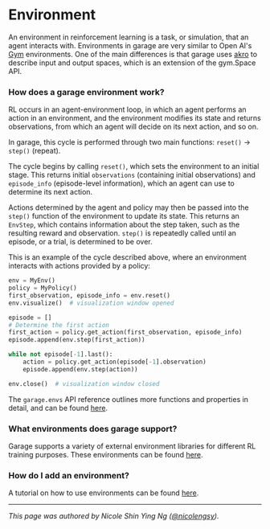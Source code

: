 # Environment

An environment in reinforcement learning is a task, or simulation, that an agent interacts with. Environments in garage are very similar to Open AI's [Gym](https://gym.openai.com/) environments. One of the main differences is that garage uses [akro](https://akro.readthedocs.io/en/latest/) to describe input and output spaces, which is an extension of the gym.Space API.


### How does a garage environment work?
RL occurs in an agent-environment loop, in which an agent performs an action in an environment, and the environment modifies its state and returns observations, from which an agent will decide on its next action, and so on.

In garage, this cycle is performed through two main functions: `reset()` -> `step()` (repeat).

The cycle begins by calling `reset()`, which sets the environment to an initial stage. This returns initial `observations` (containing initial observations) and `episode_info` (episode-level information), which an agent can use to determine its next action.

Actions determined by the agent and policy may then be passed into the `step()` function of the environment to update its state. This returns an `EnvStep`, which contains information about the step taken, such as the resulting reward and observation. `step()` is repeatedly called until an episode, or a trial, is determined to be over.

This is an example of the cycle described above, where an environment interacts with actions provided by a policy:
```python
env = MyEnv()
policy = MyPolicy()
first_observation, episode_info = env.reset()
env.visualize()  # visualization window opened

episode = []
# Determine the first action
first_action = policy.get_action(first_observation, episode_info)
episode.append(env.step(first_action))

while not episode[-1].last():
    action = policy.get_action(episode[-1].observation)
    episode.append(env.step(action))

env.close()  # visualization window closed

```

The `garage.envs` API reference outlines more functions and properties in detail, and can be found [here](<../_autoapi/garage/envs/index.html>).


### What environments does garage support?
Garage supports a variety of external environment libraries for different RL training purposes. These environments can be found [here](environment_libraries).

### How do I add an environment?
A tutorial on how to use environments can be found [here](implement_env).


----

*This page was authored by Nicole Shin Ying Ng ([@nicolengsy](https://github.com/nicolengsy)).*
